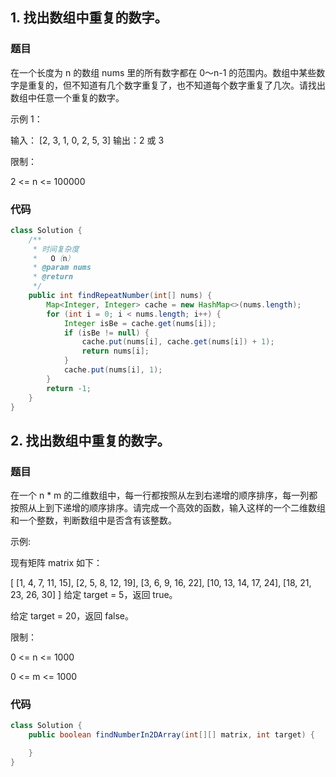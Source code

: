 

## 1. 找出数组中重复的数字。

### 题目


在一个长度为 n 的数组 nums 里的所有数字都在 0～n-1 的范围内。数组中某些数字是重复的，但不知道有几个数字重复了，也不知道每个数字重复了几次。请找出数组中任意一个重复的数字。

示例 1：

输入：
[2, 3, 1, 0, 2, 5, 3]
输出：2 或 3 

限制：

2 <= n <= 100000

### 代码

``` java
class Solution {
    /**
     * 时间复杂度
     *   O（n）
     * @param nums
     * @return
     */
    public int findRepeatNumber(int[] nums) {
        Map<Integer, Integer> cache = new HashMap<>(nums.length);
        for (int i = 0; i < nums.length; i++) {
            Integer isBe = cache.get(nums[i]);
            if (isBe != null) {
                cache.put(nums[i], cache.get(nums[i]) + 1);
                return nums[i];
            }
            cache.put(nums[i], 1);
        }
        return -1;
    }
}
```

## 2. 找出数组中重复的数字。

### 题目

在一个 n * m 的二维数组中，每一行都按照从左到右递增的顺序排序，每一列都按照从上到下递增的顺序排序。请完成一个高效的函数，输入这样的一个二维数组和一个整数，判断数组中是否含有该整数。

示例:

现有矩阵 matrix 如下：

[
  [1,   4,  7, 11, 15],
  [2,   5,  8, 12, 19],
  [3,   6,  9, 16, 22],
  [10, 13, 14, 17, 24],
  [18, 21, 23, 26, 30]
]
给定 target = 5，返回 true。

给定 target = 20，返回 false。

 

限制：

0 <= n <= 1000

0 <= m <= 1000

### 代码

``` java
class Solution {
    public boolean findNumberIn2DArray(int[][] matrix, int target) {

    }
}
```